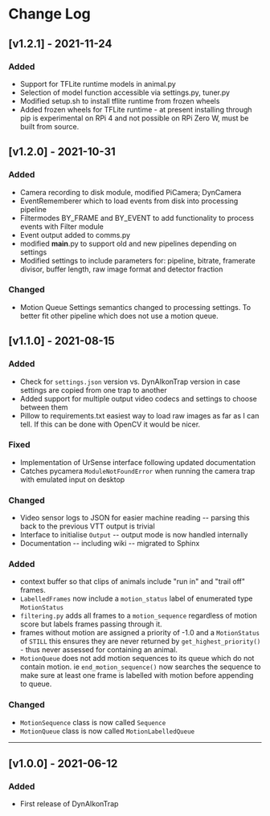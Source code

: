 # Change Log
## [v1.2.1] - 2021-11-24
### Added
- Support for TFLite runtime models in animal.py
- Selection of model function accessible via settings.py, tuner.py
- Modified setup.sh to install tflite runtime from frozen wheels
- Added frozen wheels for TFLite runtime - at present installing through pip is experimental on RPi 4 and not possible on RPi Zero W, must be built from source.

## [v1.2.0] - 2021-10-31
### Added 
- Camera recording to disk module, modified PiCamera; DynCamera
- EventRememberer which to load events from disk into processing pipeline
- Filtermodes BY_FRAME and BY_EVENT to add functionality to process events with Filter module
- Event output added to comms.py
- modified __main__.py to support old and new pipelines depending on settings
- Modified settings to include parameters for: pipeline, bitrate, framerate divisor, buffer length, raw image format and detector fraction 

### Changed 
- Motion Queue Settings semantics changed to processing settings. To better fit other pipeline which does not use a motion queue.


## [v1.1.0] - 2021-08-15
### Added
- Check for `settings.json` version vs. DynAIkonTrap version in case settings are copied from one trap to another
- Added support for multiple output video codecs and settings to choose between them
- Pillow to requirements.txt easiest way to load raw images as far as I can tell. If this can be done with OpenCV it would be nicer. 


### Fixed
- Implementation of UrSense interface following updated documentation
- Catches pycamera `ModuleNotFoundError` when running the camera trap with emulated input on desktop

### Changed
- Video sensor logs to JSON for easier machine reading -- parsing this back to the previous VTT output is trivial
- Interface to initialise `Output` -- output mode is now handled internally
- Documentation -- including wiki -- migrated to Sphinx


### Added 
- context buffer so that clips of animals include "run in" and "trail off" frames. 
- `LabelledFrames` now include a `motion_status` label of enumerated type `MotionStatus`
- `filtering.py` adds all frames to a `motion_sequence` regardless of motion score but labels frames passing through it. 
- frames without motion are assigned a priority of -1.0 and a `MotionStatus` of `STILL` this ensures they are never returned by `get_highest_priority()` - thus never assessed for containing an animal.
- `MotionQueue` does not add motion sequences to its queue which do not contain motion. ie `end_motion_sequence()` now searches the sequence to make sure at least one frame is labelled with motion before appending to queue.  


### Changed
- `MotionSequence` class is now called `Sequence`
- `MotionQueue` class is now called `MotionLabelledQueue` 
---

## [v1.0.0] - 2021-06-12
### Added
- First release of DynAIkonTrap
